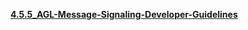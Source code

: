 [**4.5.5_AGL-Message-Signaling-Developer-Guidelines**](4.5.5_AGL-Message-Signaling-Developer-Guidelines.pdf)
